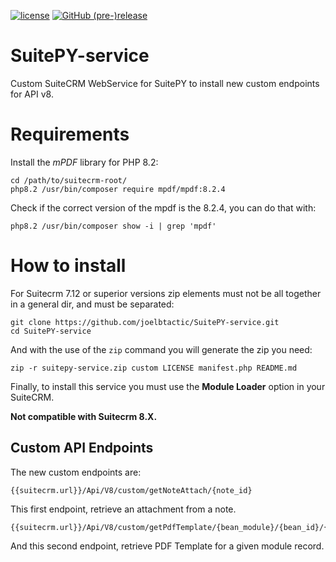 [![license](https://img.shields.io/github/license/btactic/SuitePY-service.svg?style=flat-square)](LICENSE)
[![GitHub (pre-)release](https://img.shields.io/github/release/btactic/SuitePY-service/all.svg?style=flat-square)](https://github.com/btactic/SuitePY-service/releases/latest)

# SuitePY-service
Custom SuiteCRM WebService for SuitePY to install new custom endpoints for API v8.

# Requirements

Install the _mPDF_ library for PHP 8.2:

```
cd /path/to/suitecrm-root/
php8.2 /usr/bin/composer require mpdf/mpdf:8.2.4
```

Check if the correct version of the mpdf is the 8.2.4, you can do that with:

```
php8.2 /usr/bin/composer show -i | grep 'mpdf'
```

# How to install

For Suitecrm 7.12 or superior versions zip elements must not be all together in a general dir, and must be separated:

```
git clone https://github.com/joelbtactic/SuitePY-service.git
cd SuitePY-service
```

And with the use of the `zip` command you will generate the zip you need:

```
zip -r suitepy-service.zip custom LICENSE manifest.php README.md  
```

Finally, to install this service you must use the **Module Loader** option in your SuiteCRM.

**Not compatible with Suitecrm 8.X.**

## Custom API Endpoints
The new custom endpoints are:

```
{{suitecrm.url}}/Api/V8/custom/getNoteAttach/{note_id}
```
This first endpoint, retrieve an attachment from a note.

```
{{suitecrm.url}}/Api/V8/custom/getPdfTemplate/{bean_module}/{bean_id}/{template_id}
```

And this second endpoint, retrieve PDF Template for a given module record.
